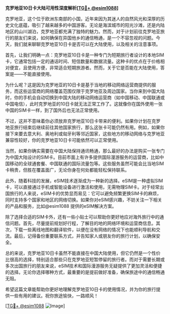 **克罗地亚10日卡大陆可用性深度解析[[TG💪+ @esim1088](https://t.me/s/esim1088)]**

克罗地亚，这个位于欧洲东南部的小国，近年来因为其迷人的自然风光和深厚的历史文化底蕴，吸引了越来越多的中国游客。无论是海滨城市的阳光沙滩，还是内陆地区的山川湖泊，克罗地亚都充满了独特的魅力。然而，对于计划前往克罗地亚旅行的朋友们来说，如何确保在异国他乡的通信畅通，是一个不容忽视的问题。今天，我们就来聊聊克罗地亚10日卡是否可以在大陆使用，以及相关的注意事项。

首先，让我们明确一点：克罗地亚10日卡是一种专门为短期旅行者设计的本地SIM卡，它通常包括一定的通话时间、短信数量和数据流量。这种卡的优点在于价格相对便宜，且使用方便，非常适合短期旅游者。然而，关于它是否能在大陆使用，答案是——不能直接使用。

为什么呢？这是因为克罗地亚的10日卡是基于当地的移动网络运营商提供的服务，而这些运营商的网络覆盖范围仅限于克罗地亚及周边国家。当你来到中国大陆时，你的手机会自动切换到中国大陆的移动网络运营商（如中国移动、中国联通或中国电信），此时克罗地亚的10日卡就无法正常工作了。这就像你在国外使用一张中国的SIM卡一样，到了国外后也无法正常使用。

不过，这并不意味着你必须放弃克罗地亚10日卡带来的便利。如果你计划在克罗地亚旅行结束后继续前往其他国家旅行，那么这张卡可能仍然有用。例如，如果你接下来要去意大利、奥地利或匈牙利等邻近国家，这些地方的移动网络与克罗地亚兼容性较好，你的克罗地亚10日卡可能依然可以正常使用。

当然，如果你确实需要在中国大陆保持通讯畅通，那么最好的办法是购买一张专门为中国大陆设计的SIM卡。目前市面上有许多提供国际漫游服务的运营商，比如中国移动的全球通套餐、中国联通的国际流量包等。这些服务虽然可能会比当地SIM卡稍贵，但胜在覆盖面广，无论你身在何处都能轻松保持联系。

此外，随着科技的发展，eSIM技术逐渐成为一种新的选择。eSIM是一种虚拟SIM卡，可以直接通过手机或智能设备进行激活和使用，无需物理SIM卡。对于经常出国旅行的人来说，eSIM卡的优势显而易见：它可以避免频繁更换SIM卡的麻烦，同时支持多个国家和地区的网络切换。如果你对eSIM感兴趣，不妨关注一下相关的产品和服务，比如@esim1088 提供的eSIM解决方案。

除了选择合适的SIM卡外，还有一些小贴士可以帮助你更好地应对海外旅行中的通信问题。首先，尽量提前规划好行程，了解目的地的网络环境和运营商信息。其次，下载一些离线地图和翻译软件，以便在没有网络的情况下也能顺利导航和交流。最后，记得备份重要联系方式，并告知家人或朋友你的旅行计划，以确保安全。

总的来说，克罗地亚10日卡虽然不能直接在中国大陆使用，但它仍然是一个性价比很高的选择，特别适合那些只在克罗地亚短暂停留的旅行者。而对于需要长期或多次出国旅行的朋友来说，eSIM技术和国际漫游服务无疑提供了更加灵活和便捷的选择。无论你选择哪种方式，最重要的是提前做好准备，确保旅途中的通信畅通无阻。

希望这篇文章能帮助你更好地理解克罗地亚10日卡的使用情况，并为你的旅行提供一些有用的建议。祝你旅途愉快，一路顺风！

[[TG💪+ @esim1088](https://t.me/s/esim1088) ![Image](https://i.postimg.cc/4NQfJmqS/Snipaste-2025-05-13-00-14-12.png)]